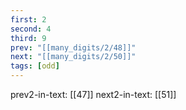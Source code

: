 ```yaml
---
first: 2
second: 4
third: 9
prev: "[[many_digits/2/48]]"
next: "[[many_digits/2/50]]"
tags: [odd]
---
```

prev2-in-text: [[47]]
next2-in-text: [[51]]
